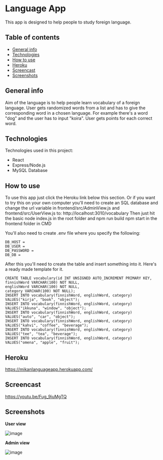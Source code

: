 # Language App
This app is designed to help people to study foreign language.
## Table of contents
* [General info](#general-info)
* [Technologies](#technologies)
* [How to use](#how-to-use)
* [Heroku](#heroku)
* [Screencast](#screencast)
* [Screenshots](#screenshots)

## General info

Aim of the language is to help people learn vocabulary of a foreign language. User gets randomized words from a list and has to give the corresponding word in a chosen language. For example there's a word "dog" and the user has to input "koira".
User gets points for each correct word.

## Technologies
Technologies used in this project:
* React
* Express/Node.js
* MySQL Database

## How to use
To use this app just click the Heroku link below this section. 
Or if you want to try this on your own computer you'll need to create an SQL database and change the url variable in frontend/src/AdminView.js and frontend/src/UserView.js to: http://localhost:3010/vocabulary
Then just hit the basic node index.js in the root folder and npm run build npm start in the frontend folder in CMD

You'll also need to create .env file where you specify the following:
```
DB_HOST = 
DB_USER = 
DB_PASSWORD = 
DB_DB = 
```
After this you'll need to create the table and insert something into it. Here's a ready made template for it.
```
CREATE TABLE vocabulary(id INT UNSIGNED AUTO_INCREMENT PRIMARY KEY, 
finnishWord VARCHAR(100) NOT NULL, 
englishWord VARCHAR(100) NOT NULL, 
category VARCHAR(100) NOT NULL);
INSERT INTO vocabulary(finnishWord, englishWord, category) VALUES("kirja", "book", "object");
INSERT INTO vocabulary(finnishWord, englishWord, category) VALUES("ikkuna", "window", "object");
INSERT INTO vocabulary(finnishWord, englishWord, category) VALUES("auto", "car", "object");
INSERT INTO vocabulary(finnishWord, englishWord, category) VALUES("kahvi", "coffee", "beverage");
INSERT INTO vocabulary(finnishWord, englishWord, category) VALUES("tee", "tea", "beverage");
INSERT INTO vocabulary(finnishWord, englishWord, category) VALUES("omena", "apple", "fruit");
```

## Heroku
https://mikanlanguageapp.herokuapp.com/

## Screencast
https://youtu.be/Fug_9iuMgTQ

## Screenshots

**User view**

![image](https://user-images.githubusercontent.com/72989851/149254964-aa821361-0b55-4944-83a2-7a348efbecae.png)

**Admin view**

![image](https://user-images.githubusercontent.com/72989851/149255005-2bc49641-5dfe-485d-834c-71d5a2be406e.png)
